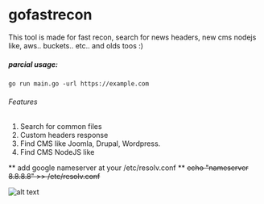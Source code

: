 # gofastrecon
This tool is made for fast recon, search for news headers, new cms nodejs like, aws.. buckets.. etc.. and olds toos :)

##### parcial usage:
``` go run main.go -url https://example.com ```

###### Features
1. Search for common files
2. Custom headers response
3. Find CMS like Joomla, Drupal, Wordpress.
4. Find CMS NodeJS like

** add google nameserver at your /etc/resolv.conf **
~~echo "nameserver 8.8.8.8" >> /etc/resolv.conf~~

![alt text](https://github.com/aiacosz/gofastrecon/blob/master/gofastrecon.png)
